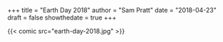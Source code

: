 +++
title = "Earth Day 2018"
author = "Sam Pratt"
date = "2018-04-23"
draft = false
showthedate = true
+++

{{< comic src="earth-day-2018.jpg" >}}

